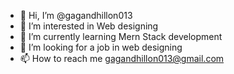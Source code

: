 - 👋 Hi, I’m @gagandhillon013
- 👀 I’m interested in Web designing
- 🌱 I’m currently learning Mern Stack development
- 💞️ I’m looking for a job in web designing
- 📫 How to reach me gagandhillon013@gmail.com



